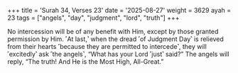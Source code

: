 +++
title = 'Surah 34, Verses 23'
date = '2025-08-27'
weight = 3629
ayah = 23
tags = ["angels", "day", "judgment", "lord", "truth"]
+++

No intercession will be of any benefit with Him, except by those granted permission by Him. ˹At last,˺ when the dread ˹of Judgment Day˺ is relieved from their hearts ˹because they are permitted to intercede˺, they will ˹excitedly˺ ask ˹the angels˺, “What has your Lord ˹just˺ said?” The angels will reply, “The truth! And He is the Most High, All-Great.”